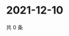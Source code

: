 # 2021-12-10

共 0 条

<!-- BEGIN WEIBO -->
<!-- 最后更新时间 Fri Dec 10 2021 18:15:56 GMT+0800 (China Standard Time) -->

<!-- END WEIBO -->
